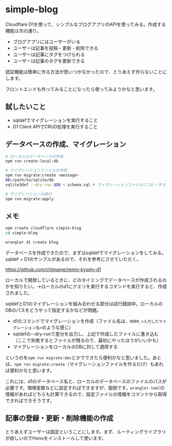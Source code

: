 # simple-blog

Cloudflare D1を使って、シンプルなブログアプリのAPIを使ってみる。作成する機能は次の通り。

- ブログアプリにはユーザーがいる
- ユーザーは記事を投稿・更新・削除できる
- ユーザーは記事にタグをつけられる
- ユーザーは記事のタグを更新できる

認証機能は簡単に作る方法が思いつかなかったので、とりあえず作らないことにします。

フロントエンドも作ってみることになったら使ってみようかなと思います。

## 試したいこと

- sqldefでマイグレーションを実行すること
- D1 Client APIでCRUD処理を実行すること

## データベースの作成、マイグレーション

```bash
# ローカルのデータベースの作成
npm run create-local-db

# マイグレーションファイルの作成
npm run migrate:create <message>
DB=/path/to/sqlite/db
sqlite3def --dry-run $DB < schema.sql # マイグレーションファイルにコピーする

# マイグレーションの実行
npm run migrate:apply
```

## メモ

```bash
npm create cloudflare simple-blog
cd simple-blog

wrangler d1 create blog
```

データベースを作成できたので、まずはsqldefでマイグレーションをしてみる。sqldef + D1のサンプルがあるので、それを参考にさせていただく。

https://github.com/chimame/remix-kysely-d1

ローカルで開発しているときに、どのタイミングでデータベースが作成されるのかを知りたい。→ローカルのd1にクエリを実行するコマンドを実行すると、作成されました。

sqldefとD1のマイグレーションを組み合わせる部分は試行錯誤中。ローカルのDBのパスをどうやって指定するかなどが問題。

- d1のコマンドでマイグレーションを作成（ファイル名は、`0000_<入力したマイグレーション名>`のような感じ）
- sqldefの--dry-runで差分を出力し、上記で作成したファイルに書き込む（ここで失敗するとファイルが残るので、最初にやったほうがいいかも）
- マイグレーションをローカルのDBに対して適用する

というのを`npm run migrate:dev`とかでできたら便利かなと思いました。あとは、`npm run migrate:create`（マイグレーションファイルを作るだけ）もあれば便利かなと思います。

これには、d1のデータベース名と、ローカルのデータベースのファイルのパスが必要です。環境変数などに設定すればできますが、面倒です。`wrangler.toml`の情報があればどちらも計算できるので、設定ファイルの情報をコマンドから取得できればできそうです。

## 記事の登録・更新・削除機能の作成

とりあえずユーザーは固定ということにします。まず、ルーティングライブラリが欲しいのでHonoをインストールして使います。
